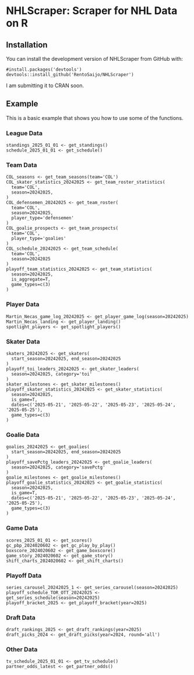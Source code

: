# NHLScraper: Scraper for NHL Data on R

## Installation
You can install the development version of NHLScraper from GitHub with:
```
#install.packages('devtools')
devtools::install_github('RentoSaijo/NHLScraper')
```
I am submitting it to CRAN soon.

## Example
This is a basic example that shows you how to use some of the functions.

### League Data
```
standings_2025_01_01 <- get_standings()
schedule_2025_01_01 <- get_schedule()
```

### Team Data
```
COL_seasons <- get_team_seasons(team='COL')
COL_skater_statistics_20242025 <- get_team_roster_statistics(
  team='COL',
  season=20242025,
)
COL_defensemen_20242025 <- get_team_roster(
  team='COL',
  season=20242025,
  player_type='defensemen'
)
COL_goalie_prospects <- get_team_prospects(
  team='COL',
  player_type='goalies'
)
COL_schedule_20242025 <- get_team_schedule(
  team='COL',
  season=20242025
)
playoff_team_statistics_20242025 <- get_team_statistics(
  season=20242025,
  is_aggregate=T,
  game_types=c(3)
)
```

### Player Data
```
Martin_Necas_game_log_20242025 <- get_player_game_log(season=20242025)
Martin_Necas_landing <- get_player_landing()
spotlight_players <- get_spotlight_players()
```

### Skater Data
```
skaters_20242025 <- get_skaters(
  start_season=20242025, end_season=20242025
)
playoff_toi_leaders_20242025 <- get_skater_leaders(
  season=20242025, category='toi'
)
skater_milestones <- get_skater_milestones()
playoff_skater_statistics_20242025 <- get_skater_statistics(
  season=20242025,
  is_game=T,
  dates=c('2025-05-21', '2025-05-22', '2025-05-23', '2025-05-24', '2025-05-25'),
  game_types=c(3)
)
```

### Goalie Data
```
goalies_20242025 <- get_goalies(
  start_season=20242025, end_season=20242025
)
playoff_savePctg_leaders_20242025 <- get_goalie_leaders(
  season=20242025, category='savePctg'
)
goalie_milestones <- get_goalie_milestones()
playoff_goalie_statistics_20242025 <- get_goalie_statistics(
  season=20242025,
  is_game=T,
  dates=c('2025-05-21', '2025-05-22', '2025-05-23', '2025-05-24', '2025-05-25'),
  game_types=c(3)
)
```

### Game Data
```
scores_2025_01_01 <- get_scores()
gc_pbp_2024020602 <- get_gc_play_by_play()
boxscore_2024020602 <- get_game_boxscore()
game_story_2024020602 <- get_game_story()
shift_charts_2024020602 <- get_shift_charts()
```

### Playoff Data
```
series_carousel_20242025_1 <- get_series_carousel(season=20242025)
playoff_schedule_TOR_OTT_20242025 <- get_series_schedule(season=20242025)
playoff_bracket_2025 <- get_playoff_bracket(year=2025)
```

### Draft Data
```
draft_rankings_2025 <- get_draft_rankings(year=2025)
draft_picks_2024 <- get_draft_picks(year=2024, round='all')
```

### Other Data
```
tv_schedule_2025_01_01 <- get_tv_schedule()
partner_odds_latest <- get_partner_odds()
```

